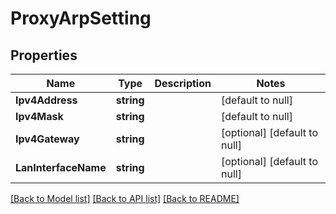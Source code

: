 # ProxyArpSetting

## Properties
Name | Type | Description | Notes
------------ | ------------- | ------------- | -------------
**Ipv4Address** | **string** |  | [default to null]
**Ipv4Mask** | **string** |  | [default to null]
**Ipv4Gateway** | **string** |  | [optional] [default to null]
**LanInterfaceName** | **string** |  | [optional] [default to null]

[[Back to Model list]](../README.md#documentation-for-models) [[Back to API list]](../README.md#documentation-for-api-endpoints) [[Back to README]](../README.md)

